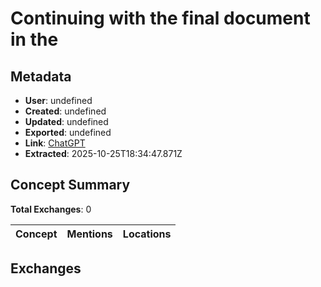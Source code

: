 # Continuing with the final document in the

## Metadata

- **User**: undefined
- **Created**: undefined
- **Updated**: undefined
- **Exported**: undefined
- **Link**: [ChatGPT](undefined)
- **Extracted**: 2025-10-25T18:34:47.871Z

## Concept Summary

**Total Exchanges**: 0

| Concept | Mentions | Locations |
|---------|----------|----------|

## Exchanges

